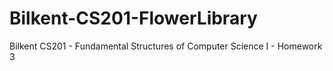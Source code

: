# Bilkent-CS201-FlowerLibrary
Bilkent CS201 - Fundamental Structures of Computer Science I - Homework 3
